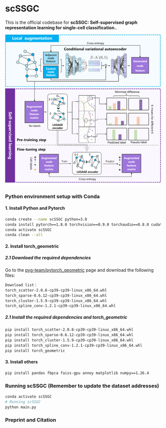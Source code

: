 # scSSGC
This is the official codebase for **scSSGC: Self-supervised graph representation learning for single-cell classification.**.

<p align="center">
<img src="/images/title_page.png"/> 
</p>


### Python environment setup with Conda
#### 1. Install Python and Pytorch
```bash
conda create --name scSSGC python=3.8
conda install pytorch==1.8.0 torchvision==0.9.0 torchaudio==0.8.0 cudatoolkit=11.1 -c pytorch -c conda-forge
conda activate scSSGC
conda clean --all
```
#### 2. Install torch_geometric
##### 2.1 Download the required dependencies
Go to the [pyg-team/pytorch_geometric](https://github.com/pyg-team/pytorch_geometric?spm=5176.28103460.0.0.2a355d27SCtbt2) page and download the following files:
```bash
Download list：
torch_scatter-2.0.8-cp39-cp39-linux_x86_64.whl
torch_sparse-0.6.12-cp39-cp39-linux_x86_64.whl
torch_cluster-1.5.9-cp39-cp39-linux_x86_64.whl 
torch_spline_conv-1.2.1-cp39-cp39-linux_x86_64.whl
```
##### 2.1 Install the required dependencies and torch_geometric
```bash
pip install torch_scatter-2.0.8-cp39-cp39-linux_x86_64.whl
pip install torch_sparse-0.6.12-cp39-cp39-linux_x86_64.whl
pip install torch_cluster-1.5.9-cp39-cp39-linux_x86_64.whl 
pip install torch_spline_conv-1.2.1-cp39-cp39-linux_x86_64.whl 
pip install torch_geometric

```
#### 3. Install others

```bash
pip install pandas fbpca faiss-gpu annoy matplotlib numpy==1.26.4 
```
### Running scSSGC (Remember to update the dataset addresses)
```bash
conda activate scSSGC
# Running scSSGC 
python main.py 
```

### Preprint and Citation

